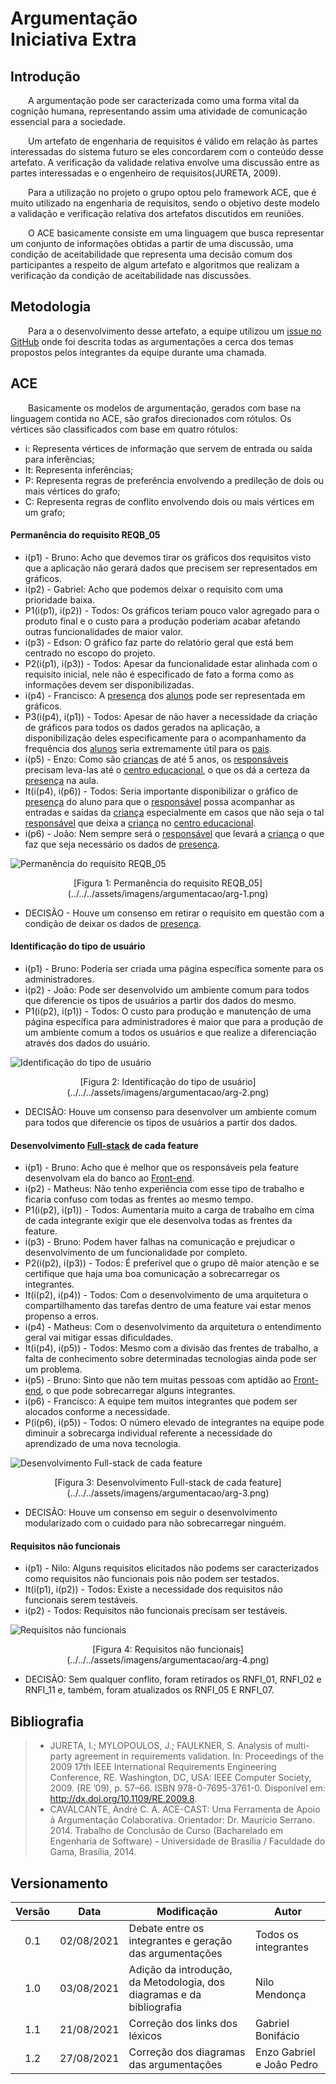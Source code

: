 # Argumentação <br> <span class="rotulo-extra">Iniciativa Extra</span>

## Introdução
&emsp;&emsp;A argumentação pode ser caracterizada como uma forma vital da cognição humana, representando assim uma atividade de comunicação essencial para a sociedade. 

&emsp;&emsp;Um artefato de engenharia de requisitos é válido em relação às partes interessadas do sistema futuro se eles concordarem com o conteúdo desse artefato. A verificação da validade relativa envolve uma discussão entre as partes interessadas e o engenheiro de requisitos(JURETA, 2009).

&emsp;&emsp;Para a utilização no projeto o grupo optou pelo framework ACE, que é muito utilizado na engenharia de requisitos, sendo o objetivo deste modelo a validação e verificação relativa dos artefatos discutidos em reuniões.

&emsp;&emsp;O ACE basicamente consiste em uma linguagem que busca representar um conjunto de informações obtidas a partir de uma discussão, uma condição de aceitabilidade que representa uma decisão comum dos participantes a respeito de algum artefato e algoritmos que realizam a verificação da condição de aceitabilidade nas discussões.

## Metodologia
&emsp;&emsp;Para a o desenvolvimento desse artefato, a equipe utilizou um [issue no GitHub](https://github.com/UnBArqDsw2021-1/2021.1_G6_Curumim/issues/14) onde foi descrita todas as argumentações a cerca dos temas propostos pelos integrantes da equipe durante uma chamada.

## ACE
&emsp;&emsp;Basicamente os modelos de argumentação, gerados com base na linguagem contida no ACE, são grafos direcionados com rótulos. Os vértices são classificados com base em quatro rótulos:

- i: Representa vértices de informação que servem de entrada ou saída para inferências;
- It: Representa inferências;
- P: Representa regras de preferência envolvendo a predileção de dois ou mais vértices do grafo;
- C: Representa regras de conflito envolvendo dois ou mais vértices em um grafo;

#### Permanência do requisito REQB_05
- i(p1) - Bruno: Acho que devemos tirar os gráficos dos requisitos visto que a aplicação não gerará dados que precisem ser representados em gráficos.
- i(p2) - Gabriel: Acho que podemos deixar o requisito com uma prioridade baixa.
- P1(i(p1), i(p2)) - Todos: Os gráficos teriam pouco valor agregado para o produto final e o custo para a produção poderiam acabar afetando outras funcionalidades de maior valor.
- i(p3) - Edson: O gráfico faz parte do relatório geral que está bem centrado no escopo do projeto.
- P2(i(p1), i(p3)) - Todos: Apesar da funcionalidade estar alinhada com o requisito inicial, nele não é especificado de fato a forma como as informações devem ser disponibilizadas.
- i(p4) - Francisco: A [presença](../../modelagem/lexicos/#lexico-presenca) dos [alunos](../../modelagem/lexicos/#lexico-aluno) pode ser representada em gráficos.
- P3(i(p4), i(p1)) - Todos: Apesar de não haver a necessidade da criação de gráficos para todos os dados gerados na aplicação, a disponibilização deles especificamente para o acompanhamento da frequência dos [alunos](../../modelagem/lexicos/#lexico-aluno) seria extremamente útil para os [pais](../../modelagem/lexicos/#lexico-pai).
- i(p5) - Enzo: Como são [crianças](../../modelagem/lexicos/#lexico-crianca) de até 5 anos, os [responsáveis](../../modelagem/lexicos/#lexico-responsavel) precisam leva-las até o [centro educacional](../../modelagem/lexicos/#lexico-centro-educacional), o que os dá a certeza da [presença](../../modelagem/lexicos/#lexico-presenca) na aula.
- It(i(p4), i(p6)) - Todos: Seria importante disponibilizar o gráfico de [presença](../../modelagem/lexicos/#lexico-presenca) do aluno para que o [responsável](../../modelagem/lexicos/#lexico-responsavel) possa acompanhar as entradas e saídas da [criança](../../modelagem/lexicos/#lexico-crianca) especialmente em casos que não seja o tal [responsável](../../modelagem/lexicos/#lexico-responsavel) que deixa a [criança](../../modelagem/lexicos/#lexico-crianca) no [centro educacional](../../modelagem/lexicos/#lexico-centro-educacional).
- i(p6) - João: Nem sempre será o [responsável](../../modelagem/lexicos/#lexico-responsavel) que levará a [criança](../../modelagem/lexicos/#lexico-crianca) o que faz que seja necessário os dados de [presença](../../modelagem/lexicos/#lexico-presenca).

![Permanência do requisito REQB_05](../../../assets/imagens/argumentacao/arg-1.png)
<center>[Figura 1: Permanência do requisito REQB_05](../../../assets/imagens/argumentacao/arg-1.png)</center>

- DECISÃO - Houve um consenso em retirar o requisito em questão com a condição de deixar os dados de [presença](../../modelagem/lexicos/#lexico-presenca).

#### Identificação do tipo de usuário
- i(p1) - Bruno: Poderia ser criada uma página específica somente para os administradores.
- i(p2) - João: Pode ser desenvolvido um ambiente comum para todos que diferencie os tipos de usuários a partir dos dados do mesmo.
- P1(i(p2), i(p1)) - Todos: O custo para produção e manutenção de uma página específica para administradores é maior que para a produção de um ambiente comum a todos os usuários e que realize a diferenciação através dos dados do usuário.

![Identificação do tipo de usuário](../../../assets/imagens/argumentacao/arg-2.png)
<center>[Figura 2: Identificação do tipo de usuário](../../../assets/imagens/argumentacao/arg-2.png)</center>

- DECISÃO: Houve um consenso para desenvolver um ambiente comum para todos que diferencie os tipos de usuários a partir dos dados.

#### Desenvolvimento [Full-stack](/2021.1_G6_Curumim/base/requisitos/modelagem/lexicos/#lexico-full-stack) de cada feature
- i(p1) - Bruno: Acho que é melhor que os responsáveis pela feature desenvolvam ela do banco ao [Front-end](../../modelagem/lexicos/#lexico-desenvolvimento-front-end).
- i(p2) - Matheus: Não tenho experiência com esse tipo de trabalho e ficaria confuso com todas as frentes ao mesmo tempo.
- P1(i(p2), i(p1)) - Todos: Aumentaria muito a carga de trabalho em cima de cada integrante exigir que ele desenvolva todas as frentes da feature.
- i(p3) - Bruno: Podem haver falhas na comunicação e prejudicar o desenvolvimento de um funcionalidade por completo.
- P2(i(p2), i(p3)) - Todos: É preferível que o grupo dê maior atenção e se certifique que haja uma boa comunicação a sobrecarregar os integrantes.
- It(i(p2), i(p4)) - Todos: Com o desenvolvimento de uma arquitetura o compartilhamento das tarefas dentro de uma feature vai estar menos propenso a erros.
- i(p4) - Matheus: Com o desenvolvimento da arquitetura o entendimento geral vai mitigar essas dificuldades.
- It(i(p4), i(p5)) - Todos: Mesmo com a divisão das frentes de trabalho, a falta de conhecimento sobre determinadas tecnologias ainda pode ser um problema.
- i(p5) - Bruno: Sinto que não tem muitas pessoas com aptidão ao [Front-end](../../modelagem/lexicos/#lexico-desenvolvimento-front-end), o que pode sobrecarregar alguns integrantes.
- i(p6) - Francisco: A equipe tem muitos integrantes que podem ser alocados conforme a necessidade.
- P(i(p6), i(p5)) - Todos: O número elevado de integrantes na equipe pode diminuir a sobrecarga individual referente a necessidade do aprendizado de uma nova tecnologia.

![Desenvolvimento Full-stack de cada feature](../../../assets/imagens/argumentacao/arg-3.png)
<center>[Figura 3: Desenvolvimento Full-stack de cada feature](../../../assets/imagens/argumentacao/arg-3.png)</center>

- DECISÃO: Houve um consenso em seguir o desenvolvimento modularizado com o cuidado para não sobrecarregar ninguém.

#### Requisitos não funcionais
- i(p1) - Nilo: Alguns requisitos elicitados não podems ser caracterizados como requisitos não funcionais pois não podem ser testados.
- It(i(p1), i(p2)) - Todos: Existe a necessidade dos requisitos não funcionais serem testáveis.
- i(p2) - Todos: Requisitos não funcionais precisam ser testáveis.

![Requisitos não funcionais](../../../assets/imagens/argumentacao/arg-4.png)
<center>[Figura 4: Requisitos não funcionais](../../../assets/imagens/argumentacao/arg-4.png)</center>

- DECISÃO: Sem qualquer conflito, foram retirados os RNFI_01, RNFI_02 e RNFI_11 e, também, foram atualizados os RNFI_05 E RNFI_07.

## Bibliografia
> - JURETA, I.; MYLOPOULOS, J.; FAULKNER, S. Analysis of multi-party agreement in requirements validation. In: Proceedings of the 2009 17th IEEE International Requirements Engineering Conference, RE. Washington, DC, USA: IEEE Computer Society, 2009. (RE ’09), p. 57–66. ISBN 978-0-7695-3761-0. Disponível em: <http://dx.doi.org/10.1109/RE.2009.8>.
> - CAVALCANTE, André C. A. ACE-CAST: Uma Ferramenta de Apoio à Argumentação Colaborativa. Orientador: Dr. Maurício Serrano. 2014. Trabalho de Conclusão de Curso (Bacharelado em Engenharia de Software) - Universidade de Brasília / Faculdade do Gama, Brasília, 2014.

## Versionamento
| Versão | Data | Modificação | Autor |
| :-: | -- | -- | -- |
|0.1| 02/08/2021 | Debate entre os integrantes e geração das argumentações | Todos os integrantes |
|1.0| 03/08/2021 | Adição da introdução, da Metodologia, dos diagramas e da bibliografia | Nilo Mendonça |
|1.1| 21/08/2021 | Correção dos links dos léxicos | Gabriel Bonifácio |
|1.2| 27/08/2021 | Correção dos diagramas das argumentações | Enzo Gabriel e João Pedro |